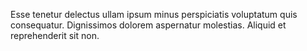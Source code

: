 Esse tenetur delectus ullam ipsum minus perspiciatis voluptatum quis consequatur.
Dignissimos dolorem aspernatur molestias.
Aliquid et reprehenderit sit non.